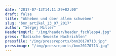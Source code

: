```yaml
---
date: "2017-07-13T14:11:29+02:00"
draft: false
title: "Abheben und über allem schweben"
slug: "bnn_artikel_13_07_2017"
author: "Sergej Miller"
HeaderImgUrl: "/img/header/header_fschlepp4.jpg"
press: "Badische Neueste Nachrichten"
pressfile: "/img/pressreports/bnn20170713.jpg"
pressimage: "/img/pressreports/bnn20170713.jpg"
---
```

